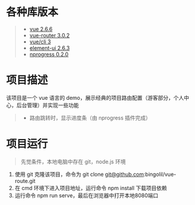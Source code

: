# 各种库版本
> * [vue 2.6.6](https://vuejs.bootcss.com/)
> * [vue-router 3.0.2](https://router.vuejs.org/zh/)
> * [vue/cli 3](https://cli.vuejs.org/zh/)
> * [element-ui 2.6.3](http://element-cn.eleme.io/#/zh-CN)
> * [nprogress 0.2.0](http://ricostacruz.com/nprogress/)

# 项目描述
该项目是一个 vue 语言的 demo，展示经典的项目路由配置（游客部分，个人中心，后台管理）并实现一些功能

> * 路由跳转时，显示进度条（由 nprogress 插件完成）

# 项目运行
 > 先觉条件，本地电脑中存在 git，node.js 环境

 1. 使用 git 克隆该项目，命令为 git clone git@github.com:bingolil/vue-route.git
 2. 在 cmd 环境下进入项目地址，运行命令 npm install 下载项目依赖
 3. 运行命令 npm run serve，最后在浏览器中打开本地8080端口